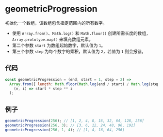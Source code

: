 # geometricProgression

初始化一个数组，该数组包含指定范围内的所有数字。

- 使用 `Array.from()`、`Math.log()` 和 `Math.floor()` 创建所需长度的数组，`Array.prototype.map()` 来填充数组元素。
- 第二个参数 `start` 为数组起始数字，默认值为 `1`。
- 第三个参数 `step` 为每个数字的乘积，默认值为 `2`，若值为 `1` 则会报错，

## 代码

```js
const geometricProgression = (end, start = 1, step = 2) =>
  Array.from({ length: Math.floor(Math.log(end / start) / Math.log(step)) + 1 }).map(
    (v, i) => start * step ** i
  );
```

## 例子

```js
geometricProgression(256); // [1, 2, 4, 8, 16, 32, 64, 128, 256]
geometricProgression(256, 3); // [3, 6, 12, 24, 48, 96, 192]
geometricProgression(256, 1, 4); // [1, 4, 16, 64, 256]
```
